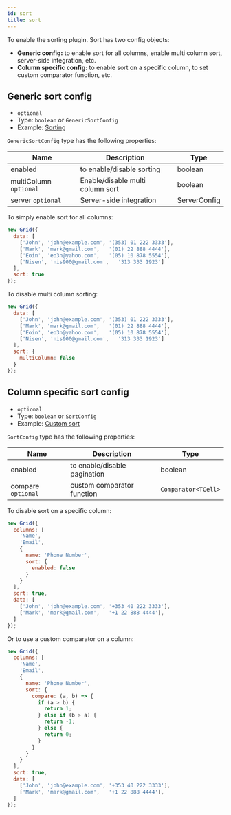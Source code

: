 ```yaml
---
id: sort
title: sort 
---
```


To enable the sorting plugin. Sort has two config objects:

 - **Generic config:** to enable sort for all columns, enable multi column sort, server-side integration, etc.
 - **Column specific config:** to enable sort on a specific column, to set custom comparator function, etc.

## Generic sort config

 - `optional`
 - Type: `boolean` or `GenericSortConfig`
 - Example: [Sorting](./examples/sorting.md)

`GenericSortConfig` type has the following properties:

<div className="full-width">

| Name                    | Description                         |  Type         |
|-------------------------|-------------------------------------|---------------|
| enabled                 | to enable/disable sorting           | boolean       |
| multiColumn `optional`  | Enable/disable multi column sort    | boolean       |
| server `optional`       | Server-side integration             | ServerConfig  |

</div>

To simply enable sort for all columns:

```js
new Grid({
  data: [
    ['John', 'john@example.com', '(353) 01 222 3333'],
    ['Mark', 'mark@gmail.com',   '(01) 22 888 4444'],
    ['Eoin', 'eo3n@yahoo.com',   '(05) 10 878 5554'],
    ['Nisen', 'nis900@gmail.com',   '313 333 1923']
  ],
  sort: true
});
```

To disable multi column sorting:

```js
new Grid({
  data: [
    ['John', 'john@example.com', '(353) 01 222 3333'],
    ['Mark', 'mark@gmail.com',   '(01) 22 888 4444'],
    ['Eoin', 'eo3n@yahoo.com',   '(05) 10 878 5554'],
    ['Nisen', 'nis900@gmail.com',   '313 333 1923']
  ],
  sort: {
    multiColumn: false
  }
});
```


## Column specific sort config

 - `optional`
 - Type: `boolean` or `SortConfig`
 - Example: [Custom sort](./examples/custom-sort.md)

`SortConfig` type has the following properties:

<div className="full-width">

| Name                    | Description                         |  Type              |
|-------------------------|-------------------------------------|--------------------|
| enabled                 | to enable/disable pagination        | boolean            |
| compare `optional`      | custom comparator function          | `Comparator<TCell>`|

</div>

To disable sort on a specific column:

```js
new Grid({
  columns: [
    'Name',
    'Email',
    { 
      name: 'Phone Number',
      sort: {
        enabled: false
      }
    }
  ],
  sort: true,
  data: [
    ['John', 'john@example.com', '+353 40 222 3333'],
    ['Mark', 'mark@gmail.com',   '+1 22 888 4444'],
  ]
});
```

Or to use a custom comparator on a column:

```js
new Grid({
  columns: [
    'Name',
    'Email',
    { 
      name: 'Phone Number',
      sort: {
        compare: (a, b) => {
          if (a > b) {
            return 1;
          } else if (b > a) {
            return -1;
          } else {
            return 0;
          }
        }
      }
    }
  ],
  sort: true,
  data: [
    ['John', 'john@example.com', '+353 40 222 3333'],
    ['Mark', 'mark@gmail.com',   '+1 22 888 4444'],
  ]
});
```
